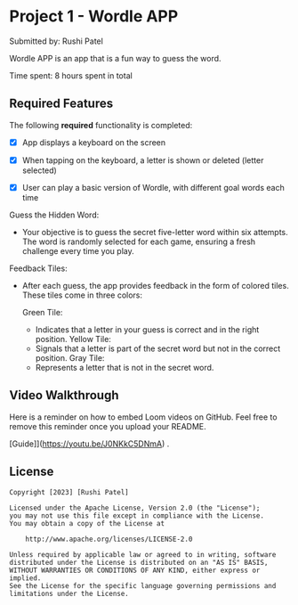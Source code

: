 # Project 1 - Wordle APP

Submitted by: Rushi Patel

Wordle APP is an app that is a fun way to guess the word. 

Time spent: 8 hours spent in total

## Required Features

The following **required** functionality is completed:

- [x] App displays a keyboard on the screen
- [x] When tapping on the keyboard, a letter is shown or deleted (letter selected)
- [x] User can play a basic version of Wordle, with different goal words each time


Guess the Hidden Word: 
- Your objective is to guess the secret five-letter word within six attempts. The word is randomly selected for each game, ensuring a fresh challenge every time you play.

Feedback Tiles: 
- After each guess, the app provides feedback in the form of colored tiles. These tiles come in three colors:

    Green Tile: 
    - Indicates that a letter in your guess is correct and in the right position.
    Yellow Tile: 
    - Signals that a letter is part of the secret word but not in the correct position.
    Gray Tile: 
    - Represents a letter that is not in the secret word.

## Video Walkthrough

Here is a reminder on how to embed Loom videos on GitHub. Feel free to remove this reminder once you upload your README. 

[Guide]](https://youtu.be/J0NKkC5DNmA) .


## License

    Copyright [2023] [Rushi Patel]

    Licensed under the Apache License, Version 2.0 (the "License");
    you may not use this file except in compliance with the License.
    You may obtain a copy of the License at

        http://www.apache.org/licenses/LICENSE-2.0

    Unless required by applicable law or agreed to in writing, software
    distributed under the License is distributed on an "AS IS" BASIS,
    WITHOUT WARRANTIES OR CONDITIONS OF ANY KIND, either express or implied.
    See the License for the specific language governing permissions and
    limitations under the License.
